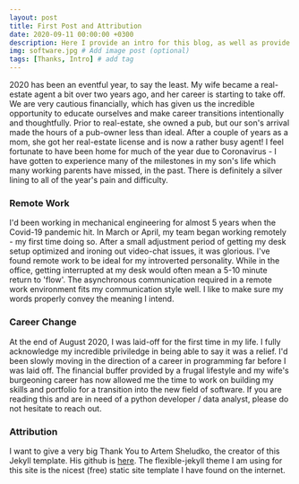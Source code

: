 ```yaml
---
layout: post
title: First Post and Attribution
date: 2020-09-11 00:00:00 +0300
description: Here I provide an intro for this blog, as well as provide attribution. Thank you to Artem Sheludko, the creator of this template, for his excellent work. # Add description (optional)
img: software.jpg # Add image post (optional)
tags: [Thanks, Intro] # add tag
---
```


2020 has been an eventful year, to say the least. My wife became a real-estate agent a bit over two years ago, and her career is starting to take off. We are very cautious financially, which has given us the incredible opportunity to educate ourselves and make career transitions intentionally and thoughtfully. Prior to real-estate, she owned a pub, but our son's arrival made the hours of a pub-owner less than ideal. After a couple of years as a mom, she got her real-estate license and is now a rather busy agent! I feel fortunate to have been home for much of the year due to Coronavirus - I have gotten to experience many of the milestones in my son's life which many working parents have missed, in the past. There is definitely a silver lining to all of the year's pain and difficulty.

### Remote Work

I'd been working in mechanical engineering for almost 5 years when the Covid-19 pandemic hit. In March or April, my team began working remotely - my first time doing so. After a small adjustment period of getting my desk setup optimized and ironing out video-chat issues, it was glorious. I've found remote work to be ideal for my introverted personality. While in the office, getting interrupted at my desk would often mean a 5-10 minute return to 'flow'. The asynchronous communication required in a remote work environment fits my communication style well. I like to make sure my words properly convey the meaning I intend.

### Career Change

At the end of August 2020, I was laid-off for the first time in my life. I fully acknowledge my incredible priviledge in being able to say it was a relief. I'd been slowly moving in the direction of a career in programming far before I was laid off. The financial buffer provided by a frugal lifestyle and my wife's burgeoning career has now allowed me the time to work on building my skills and portfolio for a transition into the new field of software. If you are reading this and are in need of a python developer / data analyst, please do not hesitate to reach out. 

### Attribution

I want to give a very big Thank You to Artem Sheludko, the creator of this Jekyll template. His github is [here](https://github.com/artemsheludko). The flexible-jekyll theme I am using for this site is the nicest (free) static site template I have found on the internet. 